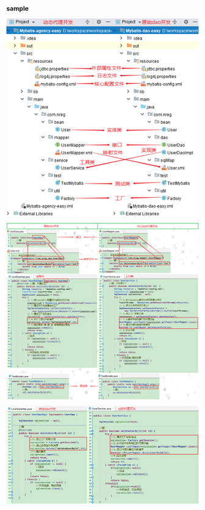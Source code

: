 ### sample

![ProjectStructure.png](images/ProjectStructure.png)

![Implements.png](images/Implements.png)

![UseFactory.png](images/UseFactory.png)